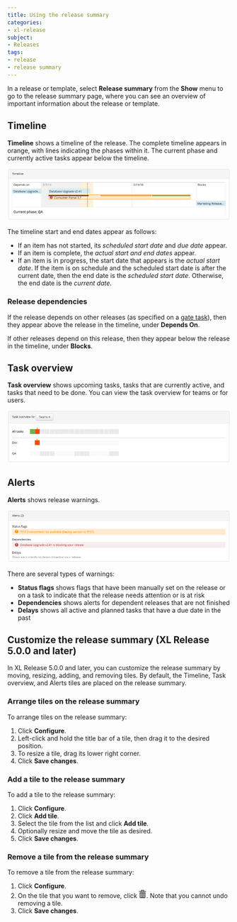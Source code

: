 ```yaml
---
title: Using the release summary
categories:
- xl-release
subject:
- Releases
tags:
- release
- release summary
---
```


In a release or template, select **Release summary** from the **Show** menu to go to the release summary page, where you can see an overview of important information about the release or template.

## Timeline

**Timeline** shows a timeline of the release. The complete timeline appears in orange, with lines indicating the phases within it. The current phase and currently active tasks appear below the timeline.

![Release Summary Timeline](../images/summary-timeline.png)

The timeline start and end dates appear as follows:

* If an item has not started, its *scheduled start date* and *due date* appear.
* If an item is complete, the *actual start and end dates* appear.
* If an item is in progress, the start date that appears is the *actual start date*. If the item is on schedule and the scheduled start date is after the current date, then the end date is the *scheduled start date*. Otherwise, the end date is the *current date*.

### Release dependencies

If the release depends on other releases (as specified on a [gate task](/xl-release/how-to/create-a-gate-task.html)), then they appear above the release in the timeline, under **Depends On**.

If other releases depend on this release, then they appear below the release in the timeline, under **Blocks**.

## Task overview

**Task overview** shows upcoming tasks, tasks that are currently active, and tasks that need to be done. You can view the task overview for teams or for users.

![Release Summary Task overview](../images/summary-tasks.png)

## Alerts

**Alerts** shows release warnings.

![Release Summary Task overview](../images/summary-alerts.png)

There are several types of warnings:

* **Status flags** shows flags that have been manually set on the release or on a task to indicate that the release needs attention or is at risk
* **Dependencies** shows alerts for dependent releases that are not finished
* **Delays** shows all active and planned tasks that have a due date in the past

## Customize the release summary (XL Release 5.0.0 and later)

In XL Release 5.0.0 and later, you can customize the release summary by moving, resizing, adding, and removing tiles. By default, the Timeline, Task overview, and Alerts tiles are placed on the release summary.

### Arrange tiles on the release summary

To arrange tiles on the release summary:

1. Click **Configure**.
1. Left-click and hold the title bar of a tile, then drag it to the desired position.
1. To resize a tile, drag its lower right corner.
1. Click **Save changes**.

### Add a tile to the release summary

To add a tile to the release summary:

1. Click **Configure**.
1. Click **Add tile**.
1. Select the tile from the list and click **Add tile**.
1. Optionally resize and move the tile as desired.
1. Click **Save changes**.

### Remove a tile from the release summary

To remove a tile from the release summary:

1. Click **Configure**.
1. On the tile that you want to remove, click ![Delete icon](../images/xlr-tile-delete-icon.png). Note that you cannot undo removing a tile.
1. Click **Save changes**.
